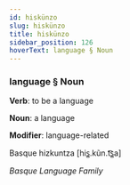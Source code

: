 ```yaml
---
id: hiskünzo
slug: hiskünzo
title: hiskünzo
sidebar_position: 126
hoverText: language § Noun
---
```


### language § Noun

**Verb**: to be a language

**Noun**: a language

**Modifier**: language-related

Basque hizkuntza [his̻.kũn.t͡s̻a]

*Basque Language Family*